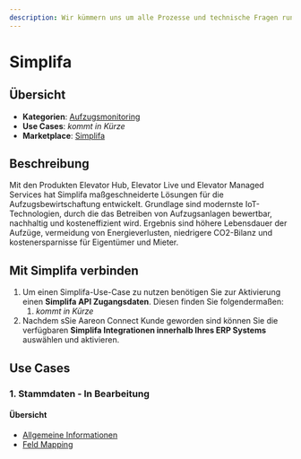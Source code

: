 ```yaml
---
description: Wir kümmern uns um alle Prozesse und technische Fragen rund um Fördertechnik
---
```


# Simplifa

## Übersicht

* **Kategorien**: [Aufzugsmonitoring](../kategorien/aufzugsmonitoring.md)
* **Use Cases**: _kommt in Kürze_
* **Marketplace**: [Simplifa](https://marketplace.aareon.com/de/listings/simplifa)

## Beschreibung

Mit den Produkten Elevator Hub, Elevator Live und Elevator Managed Services hat Simplifa maßgeschneiderte Lösungen für die Aufzugsbewirtschaftung entwickelt. Grundlage sind modernste IoT-Technologien, durch die das Betreiben von Aufzugsanlagen bewertbar, nachhaltig und kosteneffizient wird. Ergebnis sind höhere Lebensdauer der Aufzüge, vermeidung von Energieverlusten, niedrigere CO2-Bilanz und kostenersparnisse für Eigentümer und Mieter.&#x20;

## Mit Simplifa verbinden

1. Um einen Simplifa-Use-Case zu nutzen benötigen Sie zur Aktivierung einen **Simplifa API Zugangsdaten**. Diesen finden Sie folgendermaßen:
   1. _kommt in Kürze_
2. Nachdem sSie Aareon Connect Kunde geworden sind können Sie die verfügbaren **Simplifa Integrationen innerhalb Ihres ERP Systems** auswählen und aktivieren.

## Use Cases

### 1. Stammdaten - In Bearbeitung

#### Übersicht

* [Allgemeine Informationen](../use-cases/stammdaten.md)
* [Feld Mapping](https://docs.google.com/spreadsheets/d/1b5iCRsnGxBGTXNzHzaNm0SlfRoIpbRofghzS-7HwbVc/edit#gid=1213044489\&fvid=23969279)
